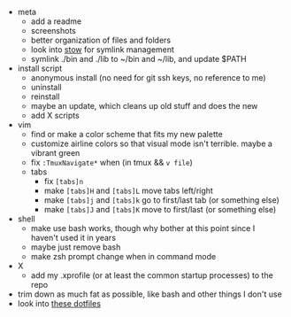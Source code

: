 - meta
  - add a readme
  - screenshots
  - better organization of files and folders
  - look into [stow](http://www.gnu.org/software/stow/) for symlink management
  - symlink ./bin and ./lib to ~/bin and ~/lib, and update $PATH
- install script
  - anonymous install (no need for git ssh keys, no reference to me)
  - uninstall
  - reinstall
  - maybe an update, which cleans up old stuff and does the new
  - add X scripts
- vim
  - find or make a color scheme that fits my new palette
  - customize airline colors so that visual mode isn't terrible. maybe a vibrant green
  - fix `:TmuxNavigate*` when (in tmux && `v file`)
  - tabs
    - fix `[tabs]n`
    - make `[tabs]H` and `[tabs]L` move tabs left/right
    - make `[tabs]j` and `[tabs]k` go to first/last tab (or something else)
    - make `[tabs]J` and `[tabs]K` move to first/last (or something else)
- shell
  - make use bash works, though why bother at this point since I haven't used it in years
  - maybe just remove bash
  - make zsh prompt change when in command mode
- X
  - add my .xprofile (or at least the common startup processes) to the repo
- trim down as much fat as possible, like bash and other things I don't use
- look into [these dotfiles](https://github.com/xero/dotfiles)
